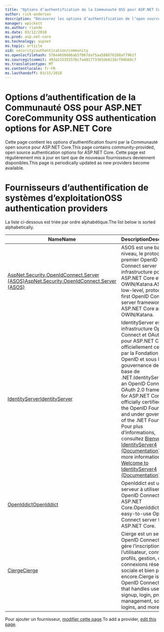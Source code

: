 ```yaml
---
title: "Options d’authentification de la Communauté OSS pour ASP.NET Core"
author: rick-anderson
description: "Découvrez les options d’authentification de l’open source pour ASP.NET Core."
manager: wpickett
ms.author: riande
ms.date: 03/12/2018
ms.prod: asp.net-core
ms.technology: aspnet
ms.topic: article
uid: security/authentication/community
ms.openlocfilehash: 576e465b686ab5f067daf5aa588676260af7961f
ms.sourcegitcommit: 493a215355576cfa481773365de021bcf04bb9c7
ms.translationtype: MT
ms.contentlocale: fr-FR
ms.lasthandoff: 03/15/2018
---
```

# <a name="community-oss-authentication-options-for-aspnet-core"></a><span data-ttu-id="06b98-103">Options d’authentification de la Communauté OSS pour ASP.NET Core</span><span class="sxs-lookup"><span data-stu-id="06b98-103">Community OSS authentication options for ASP.NET Core</span></span>

<span data-ttu-id="06b98-104">Cette page contient les options d’authentification fourni par la Communauté open source pour ASP.NET Core.</span><span class="sxs-lookup"><span data-stu-id="06b98-104">This page contains community-provided, open source authentication options for ASP.NET Core.</span></span> <span data-ttu-id="06b98-105">Cette page est régulièrement mis à jour en tant que de nouveaux fournisseurs deviennent disponibles.</span><span class="sxs-lookup"><span data-stu-id="06b98-105">This page is periodically updated as new providers become available.</span></span>

# <a name="oss-authentication-providers"></a><span data-ttu-id="06b98-106">Fournisseurs d’authentification de systèmes d’exploitation</span><span class="sxs-lookup"><span data-stu-id="06b98-106">OSS authentication providers</span></span>

<span data-ttu-id="06b98-107">La liste ci-dessous est triée par ordre alphabétique.</span><span class="sxs-lookup"><span data-stu-id="06b98-107">The list below is sorted alphabetically.</span></span>

| <span data-ttu-id="06b98-108">Name</span><span class="sxs-lookup"><span data-stu-id="06b98-108">Name</span></span> | <span data-ttu-id="06b98-109">Description</span><span class="sxs-lookup"><span data-stu-id="06b98-109">Description</span></span> |
| ---- | ----------- |
| [<span data-ttu-id="06b98-110">AspNet.Security.OpenIdConnect.Server (ASOS)</span><span class="sxs-lookup"><span data-stu-id="06b98-110">AspNet.Security.OpenIdConnect.Server (ASOS)</span></span>](https://github.com/aspnet-contrib/AspNet.Security.OpenIdConnect.Server) | <span data-ttu-id="06b98-111">ASOS est une bas niveau, le protocole-premier OpenID Connect server infrastructure pour ASP.NET Core et OWIN/Katana.</span><span class="sxs-lookup"><span data-stu-id="06b98-111">ASOS is a low-level, protocol-first OpenID Connect server framework for ASP.NET Core and OWIN/Katana.</span></span> |
| [<span data-ttu-id="06b98-112">IdentityServer</span><span class="sxs-lookup"><span data-stu-id="06b98-112">IdentityServer</span></span>](https://identityserver.io/) | <span data-ttu-id="06b98-113">IdentityServer est une infrastructure OpenID Connect et OAuth 2.0 pour ASP.NET Core, officiellement certifiées par la Fondation OpenID et sous la gouvernance de la base de .NET.</span><span class="sxs-lookup"><span data-stu-id="06b98-113">IdentityServer is an OpenID Connect and OAuth 2.0 framework for ASP.NET Core, officially certified by the OpenID Foundation and under governance of the .NET Foundation.</span></span> <span data-ttu-id="06b98-114">Pour plus d’informations, consultez [Bienvenue IdentityServer4 (Documentation)](https://identityserver4.readthedocs.io/en/release/).</span><span class="sxs-lookup"><span data-stu-id="06b98-114">For more information, see [Welcome to IdentityServer4 (Documentation)](https://identityserver4.readthedocs.io/en/release/).</span></span> |
| [<span data-ttu-id="06b98-115">OpenIddict</span><span class="sxs-lookup"><span data-stu-id="06b98-115">OpenIddict</span></span>](https://github.com/openiddict/openiddict-core) | <span data-ttu-id="06b98-116">OpenIddict est un serveur à utiliser OpenID Connect ASP.NET Core.</span><span class="sxs-lookup"><span data-stu-id="06b98-116">OpenIddict is an easy-to-use OpenID Connect server for ASP.NET Core.</span></span> |
| [<span data-ttu-id="06b98-117">Cierge</span><span class="sxs-lookup"><span data-stu-id="06b98-117">Cierge</span></span>](https://github.com/pwdless/Cierge) | <span data-ttu-id="06b98-118">Cierge est un serveur OpenID Connect qui gère l’inscription de l’utilisateur, connexion, profils, gestion, des connexions réseaux sociale et bien plus encore.</span><span class="sxs-lookup"><span data-stu-id="06b98-118">Cierge is an OpenID Connect server that handles user signup, login, profiles, management, social logins, and more.</span></span> |

<span data-ttu-id="06b98-119">Pour ajouter un fournisseur, [modifier cette page](https://github.com/login?return_to=https%3A%2F%2Fgithub.com%2Faspnet%2FDocs%2Fedit%2Fmaster%2Faspnetcore%2Fsecurity%2Fauthentication%2Fcommunity.md).</span><span class="sxs-lookup"><span data-stu-id="06b98-119">To add a provider, [edit this page](https://github.com/login?return_to=https%3A%2F%2Fgithub.com%2Faspnet%2FDocs%2Fedit%2Fmaster%2Faspnetcore%2Fsecurity%2Fauthentication%2Fcommunity.md).</span></span>

